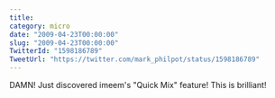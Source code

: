 ```yaml
---
title: 
category: micro
date: "2009-04-23T00:00:00"
slug: "2009-04-23T00:00:00"
TwitterId: "1598186789"
TweetUrl: "https://twitter.com/mark_philpot/status/1598186789"
---
```


DAMN! Just discovered imeem's "Quick Mix" feature! This is brilliant!
